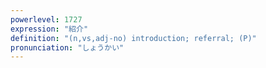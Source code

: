 ```yaml
---
powerlevel: 1727
expression: "紹介"
definition: "(n,vs,adj-no) introduction; referral; (P)"
pronunciation: "しょうかい"
---
```

